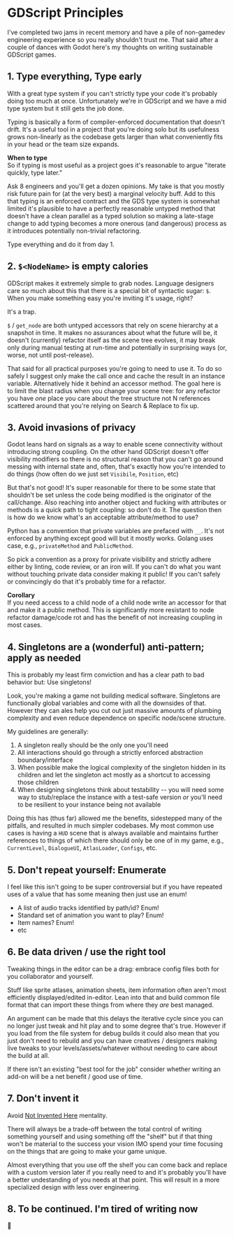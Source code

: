 # GDScript Principles

I've completed two jams in recent memory and have a pile of non-gamedev engineering experience so you really shouldn't trust me. That said after a couple of dances with Godot here's my thoughts on writing sustainable GDScript games.

## 1. Type everything, Type early
With a great type system if you can't strictly type your code it's probably doing too much at once. Unfortunately we're in GDScript and we have a mid type system but it still gets the job done.

Typing is basically a form of compiler-enforced documentation that doesn't drift. It's a useful tool in a project that you're doing solo but its usefulness grows non-linearly as the codebase gets larger than what conveniently fits in your head or the team size expands.

**When to type**  
So if typing is most useful as a project goes it's reasonable to argue "iterate quickly, type later."

Ask 8 engineers and you'll get a dozen opinions. My take is that you mostly risk future pain for (at the very best) a marginal velocity buff. Add to this that typing is an enforced contract and the GDS type system is somewhat limited it's plausible to have a perfectly reasonable untyped method that doesn't have a clean parallel as a typed solution so making a late-stage change to add typing becomes a more onerous (and dangerous) process as it introduces potentially non-trivial refactoring.

Type everything and do it from day 1.

## 2. `$<NodeName>` is empty calories

GDScript makes it extremely simple to grab nodes. Language designers care so much about this that there is a special bit of syntactic sugar: `$`. When you make something easy you're inviting it's usage, right?

It's a trap.

`$` / `get_node` are both untyped accessors that rely on scene hierarchy at a snapshot in time. It makes no assurances about what the future will be, it doesn't (currently) refactor itself as the scene tree evolves, it may break only during manual testing at run-time and potentially in surprising ways (or, worse, not until post-release).

That said for all practical purposes you're going to need to use it. To do so safely I suggest only make the call once and cache the result in an instance variable. Alternatively hide it behind an accessor method. The goal here is to limit the blast radius when you change your scene tree: for any refactor you have _one_ place you care about the tree structure not N references scattered around that you're relying on Search & Replace to fix up.

## 3. Avoid invasions of privacy
Godot leans hard on signals as a way to enable scene connectivity without introducing strong coupling. On the other hand GDScript doesn't offer visibility modifiers so there is no structural reason that you can't go around messing with internal state and, often, that's exactly how you're intended to do things (how often do we just set `Visibile`, `Position`, etc)

But that's not good! It's super reasonable for there to be some state that shouldn't be set unless the code being modified is the originator of the call/change. Also reaching into another object and fucking with attributes or methods is a quick path to tight coupling: so don't do it. The question then is how do we know what's an acceptable attribute/method to use?

Python has a convention that private variables are prefaced with `__`. It's not enforced by anything except good will but it mostly works. Golang uses case, e.g., `privateMethod` and `PublicMethod`.

So pick a convention as a proxy for private visibility and strictly adhere either by linting, code review, or an iron will. If you can't do what you want without touching private data consider making it public! If you can't safely or convincingly do that it's probably time for a refactor.

**Corollary**  
If you need access to a child node of a child node write an accessor for that and make it a public method. This is significantly more resistant to node refactor damage/code rot and has the benefit of not increasing coupling in most cases.

## 4. Singletons are a (wonderful) anti-pattern; apply as needed

This is probably my least firm conviction and has a clear path to bad behavior but: Use singletons!

Look, you're making a game not building medical software. Singletons are functionally global variables and come with all the downsides of that. However they can ales help you cut out just massive amounts of plumbing complexity and even reduce dependence on specific node/scene structure.

My guidelines are generally:

1. A singleton really should be the only one you'll need
2. All interactions should go through a strictly enforced abstraction boundary/interface
3. When possible make the logical complexity of the singleton hidden in its children and let the singleton act mostly as a shortcut to accessing those children
4. When designing singletons think about testability -- you will need some way to stub/replace the instance with a test-safe version _or_ you'll need to be resilient to your instance being not available

Doing this has (thus far) allowed me the benefits, sidestepped many of the pitfalls, and resulted in much simpler codebases. My most common use cases is having a `HUD` scene that is always available and maintains further references to things of which there should only be one of in my game, e.g., `CurrentLevel`, `DialogueUI`, `AtlasLoader`, `Configs`, etc.

## 5. Don't repeat yourself: Enumerate

I feel like this isn't going to be super controversial but if you have repeated uses of a value that has some meaning then just use an enum!

- A list of audio tracks identified by path/id? Enum!
- Standard set of animation you want to play? Enum!
- Item names? Enum!
- etc

## 6. Be data driven / use the right tool

Tweaking things in the editor can be a drag: embrace config files both for you collaborator and yourself.

Stuff like sprite atlases, animation sheets, item information often aren't most efficiently displayed/edited in-editor. Lean into that and build common file format that can import these things from where they _are_ best managed.

An argument can be made that this delays the iterative cycle since you can no longer just tweak and hit play and to some degree that's true. However if you load from the file system for debug builds it could also mean that you just don't need to rebuild and you can have creatives / designers making live tweaks to your levels/assets/whatever without needing to care about the build at all.

If there isn't an existing "best tool for the job" consider whether writing an add-on will be a net benefit / good use of time.

## 7. Don't invent it

Avoid [Not Invented Here](https://en.wikipedia.org/wiki/Not_invented_here) mentality. 

There will always be a trade-off between the total control of writing something yourself and using something off the "shelf" but if that thing won't be material to the success your vision IMO spend your time focusing on the things that are going to make your game unique.

Almost everything that you use off the shelf you can come back and replace with a custom version later if you really need to and it's probably you'll have a better undestanding of you needs at that point. This will result in a more specialized design with less over engineering.

## 8. To be continued. I'm tired of writing now

:wave:
